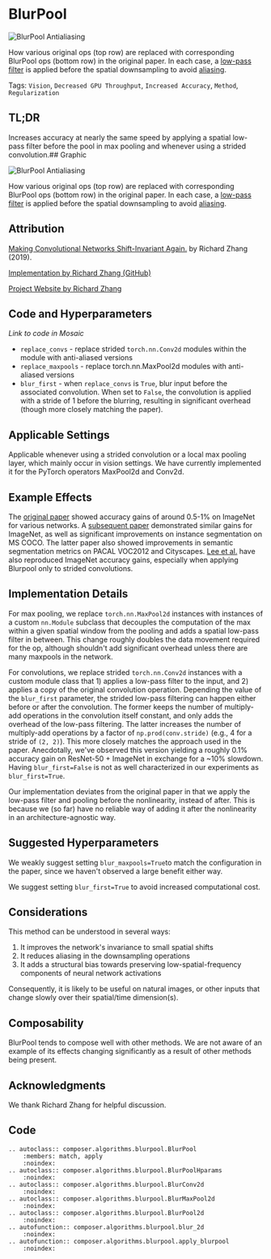 # BlurPool

![BlurPool Antialiasing](https://storage.googleapis.com/docs.mosaicml.com/images/methods/blurpool-antialiasing.png)

How various original ops (top row) are replaced with corresponding BlurPool ops (bottom row) in the original paper. In each case, a [low-pass filter](https://en.wikipedia.org/wiki/Low-pass_filter) is applied before the spatial downsampling to avoid [aliasing](https://en.wikipedia.org/wiki/Aliasing).

Tags: `Vision`, `Decreased GPU Throughput`, `Increased Accuracy`, `Method`, `Regularization`

## TL;DR

Increases accuracy at nearly the same speed by applying a spatial low-pass filter before the pool in max pooling and whenever using a strided convolution.## Graphic

![BlurPool Antialiasing](https://storage.googleapis.com/docs.mosaicml.com/images/methods/blurpool-antialiasing.png)

How various original ops (top row) are replaced with corresponding BlurPool ops (bottom row) in the original paper. In each case, a [low-pass filter](https://en.wikipedia.org/wiki/Low-pass_filter) is applied before the spatial downsampling to avoid [aliasing](https://en.wikipedia.org/wiki/Aliasing).

## Attribution

[Making Convolutional Networks Shift-Invariant Again.](https://proceedings.mlr.press/v97/zhang19a.html) by Richard Zhang (2019).

[Implementation by Richard Zhang (GitHub)](https://github.com/adobe/antialiased-cnns)

[Project Website by Richard Zhang](https://richzhang.github.io/antialiased-cnns/)

## Code and Hyperparameters

*Link to code in Mosaic*

- `replace_convs` - replace strided `torch.nn.Conv2d` modules within the module with anti-aliased versions
- `replace_maxpools` - replace torch.nn.MaxPool2d modules with anti-aliased versions
- `blur_first` - when `replace_convs`  is `True`, blur input before the associated convolution. When set to `False`, the convolution is applied with a stride of 1 before the blurring, resulting in significant overhead (though more closely matching the paper).

## Applicable Settings

Applicable whenever using a strided convolution or a local max pooling layer, which mainly occur in vision settings. We have currently implemented it for the PyTorch operators MaxPool2d and Conv2d.

## Example Effects

The [original paper](https://arxiv.org/abs/1904.11486) showed accuracy gains of around 0.5-1% on ImageNet for various networks. A [subsequent paper](https://maureenzou.github.io/ddac/) demonstrated similar gains for ImageNet, as well as significant improvements on instance segmentation on MS COCO. The latter paper also showed improvements in semantic segmentation metrics on PACAL VOC2012 and Cityscapes. [Lee et al.](https://arxiv.org/abs/2001.06268) have also reproduced ImageNet accuracy gains, especially when applying Blurpool only to strided convolutions.

## Implementation Details

For max pooling, we replace `torch.nn.MaxPool2d` instances with instances of a custom `nn.Module` subclass that decouples the computation of the max within a given spatial window from the pooling and adds a spatial low-pass filter in between. This change roughly doubles the data movement required for the op, although shouldn't add significant overhead unless there are many maxpools in the network.

For convolutions, we replace strided `torch.nn.Conv2d` instances with a custom module class that 1) applies a low-pass filter to the input, and 2) applies a copy of the original convolution operation. Depending the value of the `blur_first` parameter, the strided low-pass filtering can happen either before or after the convolution. The former keeps the number of multiply-add operations in the convolution itself constant, and only adds the overhead of the low-pass filtering. The latter increases the number of multiply-add operations by a factor of `np.prod(conv.stride)`  (e.g., 4 for a stride of `(2, 2)`). This more closely matches the approach used in the paper.  Anecdotally, we've observed this version yielding a roughly 0.1% accuracy gain on ResNet-50 + ImageNet in exchange for a ~10% slowdown. Having `blur_first=False` is not as well characterized in our experiments as `blur_first=True`.

Our implementation deviates from the original paper in that we apply the low-pass filter and pooling before the nonlinearity, instead of after. This is because we (so far) have no reliable way of adding it after the nonlinearity in an architecture-agnostic way.

## Suggested Hyperparameters

We weakly suggest setting `blur_maxpools=True`to match the configuration in the paper, since we haven't observed a large benefit either way.

We suggest setting `blur_first=True` to avoid increased computational cost.

## Considerations

This method can be understood in several ways:

1. It improves the network's invariance to small spatial shifts
2. It reduces aliasing in the downsampling operations
3. It adds a structural bias towards preserving low-spatial-frequency components of neural network activations

Consequently, it is likely to be useful on natural images, or other inputs that change slowly over their spatial/time dimension(s).

## Composability

BlurPool tends to compose well with other methods. We are not aware of an example of its effects changing significantly as a result of other methods being present.

## Acknowledgments

We thank Richard Zhang for helpful discussion.

## Code
```{eval-rst}
.. autoclass:: composer.algorithms.blurpool.BlurPool
    :members: match, apply
    :noindex:
.. autoclass:: composer.algorithms.blurpool.BlurPoolHparams
    :noindex:
.. autoclass:: composer.algorithms.blurpool.BlurConv2d
    :noindex:
.. autoclass:: composer.algorithms.blurpool.BlurMaxPool2d
    :noindex:
.. autoclass:: composer.algorithms.blurpool.BlurPool2d
    :noindex:
.. autofunction:: composer.algorithms.blurpool.blur_2d
    :noindex:
.. autofunction:: composer.algorithms.blurpool.apply_blurpool
    :noindex:
```
